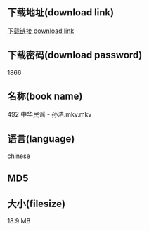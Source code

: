 ## 下载地址(download link)
[下载链接 download link](https://voluble-croquembouche-d321dc.netlify.app/?s=492+%E4%B8%AD%E5%8D%8E%E6%B0%91%E8%B0%A3+-+%E5%AD%99%E6%B5%A9.mkv)

## 下载密码(download password)
1866

## 名称(book name)
492 中华民谣 - 孙浩.mkv.mkv

## 语言(language)
chinese

## MD5


## 大小(filesize)
18.9 MB
